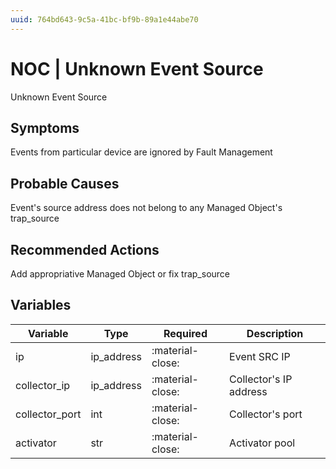 ```yaml
---
uuid: 764bd643-9c5a-41bc-bf9b-89a1e44abe70
---
```

# NOC | Unknown Event Source

Unknown Event Source

## Symptoms

Events from particular device are ignored by Fault Management

## Probable Causes

Event's source address does not belong to any Managed Object's trap_source

## Recommended Actions

Add appropriative Managed Object or fix trap_source

## Variables

Variable | Type | Required | Description
--- | --- | --- | ---
ip | ip_address | :material-close: | Event SRC IP
collector_ip | ip_address | :material-close: | Collector's IP address
collector_port | int | :material-close: | Collector's port
activator | str | :material-close: | Activator pool
